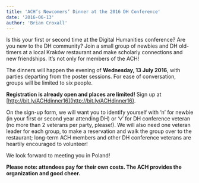 ```yaml
---
title: 'ACH’s Newcomers’ Dinner at the 2016 DH Conference'
date: '2016-06-13'
author: 'Brian Croxall'
---
```

Is this your first or second time at the Digital Humanities conference? Are you new to the DH community? Join a small group of newbies and DH old-timers at a local Kraków restaurant and make scholarly connections and new friendships. It’s not only for members of the ACH!

The dinners will happen the evening of **Wednesday, 13 July 2016**, with parties departing from the poster sessions. For ease of conversation, groups will be limited to six people.

**Registration is already open and places are limited!** Sign up at [http://bit.ly/ACHdinner16](http://bit.ly/ACHdinner16).

On the sign-up form, we will want you to identify yourself with ‘n’ for newbie (in your first or second year attending DH) or ‘v’ for DH conference veteran (no more than 2 veterans per party, please!). We will also need one veteran leader for each group, to make a reservation and walk the group over to the restaurant; long-term ACH members and other DH conference veterans are heartily encouraged to volunteer!

We look forward to meeting you in Poland!

**Please note: attendees pay for their own costs. The ACH provides the organization and good cheer.**